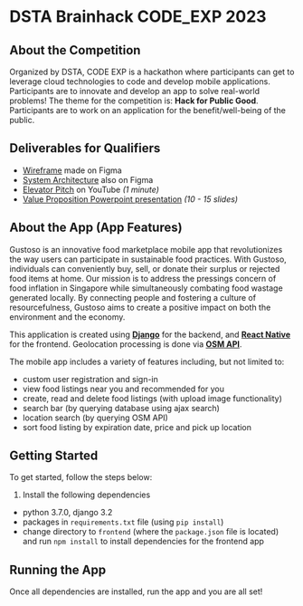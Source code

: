 # DSTA Brainhack CODE_EXP 2023

## About the Competition

Organized by DSTA, CODE EXP is a hackathon where participants can get to leverage cloud technologies to code and develop mobile applications.
Participants are to innovate and develop an app to solve real-world problems! The theme for the competition is: **Hack for Public Good**. 
Participants are to work on an application for the benefit/well-being of the public. 

## Deliverables for Qualifiers

- [Wireframe](https://www.figma.com/file/ok2RZYXx9M2uyqusGX7DpM/code_exp-wireframe?type=whiteboard&t=nBycGwRcrWux6BB7-1) made on Figma
- [System Architecture](https://www.figma.com/file/pq6yJLABmHrupsthdZ9HSf/code_exp-architecture?type=whiteboard&t=MSHPrPCd5MGqDtt3-6) also on Figma
- [Elevator Pitch](https://www.youtube.com/watch?v=jPgynG7qG3Y) on YouTube *(1 minute)*
- [Value Proposition Powerpoint presentation]('./code_exp%20qualifiers%20ppt.pdf') *(10 - 15 slides)*

## About the App (App Features)

Gustoso is an innovative food marketplace mobile app that revolutionizes the way users can participate in sustainable food practices. 
With Gustoso, individuals can conveniently buy, sell, or donate their surplus or rejected food items at home. 
Our mission is to address the pressings concern of food inflation in Singapore while simultaneously combating food wastage generated locally. 
By connecting people and fostering a culture of resourcefulness, Gustoso aims to create a positive impact on both the environment and the economy.

This application is created using [**Django**](https://docs.djangoproject.com/en/4.1/) for the backend,
and [**React Native**](https://reactnative.dev/) for the frontend. 
Geolocation processing is done via [**OSM API**](https://nominatim.openstreetmap.org/ui/search.html).


The mobile app includes a variety of features including, but not limited to:
- custom user registration and sign-in
- view food listings near you and recommended for you
- create, read and delete food listings (with upload image functionality)
- search bar (by querying database using ajax search)
- location search (by querying OSM API)
- sort food listing by expiration date, price and pick up location

## Getting Started

To get started, follow the steps below:

1. Install the following dependencies
- python 3.7.0, django 3.2
- packages in `requirements.txt` file (using `pip install`)
- change directory to `frontend` (where the `package.json` file is located) and run `npm install` to install dependencies for the frontend app

## Running the App
Once all dependencies are installed, run the app and you are all set! 
